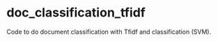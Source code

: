 # doc_classification_tfidf

Code to do document classification with Tfidf and classification (SVM).


